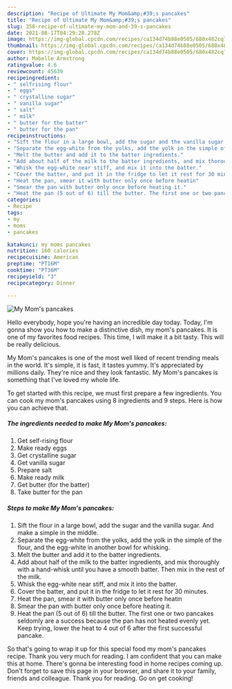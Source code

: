 ```yaml
---
description: "Recipe of Ultimate My Mom&amp;#39;s pancakes"
title: "Recipe of Ultimate My Mom&amp;#39;s pancakes"
slug: 358-recipe-of-ultimate-my-mom-and-39-s-pancakes
date: 2021-08-17T04:29:28.278Z
image: https://img-global.cpcdn.com/recipes/ca134d74b88e0505/680x482cq70/my-moms-pancakes-recipe-main-photo.jpg
thumbnail: https://img-global.cpcdn.com/recipes/ca134d74b88e0505/680x482cq70/my-moms-pancakes-recipe-main-photo.jpg
cover: https://img-global.cpcdn.com/recipes/ca134d74b88e0505/680x482cq70/my-moms-pancakes-recipe-main-photo.jpg
author: Mabelle Armstrong
ratingvalue: 4.6
reviewcount: 45639
recipeingredient:
- " selfrising flour"
- " eggs"
- " crystalline sugar"
- " vanilla sugar"
- " salt"
- " milk"
- " butter for the batter"
- " butter for the pan"
recipeinstructions:
- "Sift the flour in a large bowl, add the sugar and the vanilla sugar. And make a simple in the middle."
- "Separate the egg-white from the yolks, add the yolk in the simple of the flour, and the egg-white in another bowl for whisking."
- "Melt the butter and add it to the batter ingredients."
- "Add about half of the milk to the batter ingredients, and mix thoroughly with a hand-whisk until you have a smooth batter. Then mix in the rest of the milk."
- "Whisk the egg-white near stiff, and mix it into the batter."
- "Cover the batter, and put it in the fridge to let it rest for 30 minutes."
- "Heat the pan, smear it with butter only once before heatin"
- "Smear the pan with butter only once before heating it."
- "Heat the pan (5 out of 6) till the butter. The first one or two pancakes seldomly are a success because the pan has not heated evenly yet. Keep trying, lower the heat to 4 out of 6 after the first successful pancake."
categories:
- Recipe
tags:
- my
- moms
- pancakes

katakunci: my moms pancakes 
nutrition: 160 calories
recipecuisine: American
preptime: "PT16M"
cooktime: "PT36M"
recipeyield: "3"
recipecategory: Dinner

---
```



![My Mom&#39;s pancakes](https://img-global.cpcdn.com/recipes/ca134d74b88e0505/680x482cq70/my-moms-pancakes-recipe-main-photo.jpg)

Hello everybody, hope you're having an incredible day today. Today, I'm gonna show you how to make a distinctive dish, my mom&#39;s pancakes. It is one of my favorites food recipes. This time, I will make it a bit tasty. This will be really delicious.

My Mom&#39;s pancakes is one of the most well liked of recent trending meals in the world. It's simple, it is fast, it tastes yummy. It's appreciated by millions daily. They're nice and they look fantastic. My Mom&#39;s pancakes is something that I've loved my whole life.




To get started with this recipe, we must first prepare a few ingredients. You can cook my mom&#39;s pancakes using 8 ingredients and 9 steps. Here is how you can achieve that.

<!--inarticleads1-->

##### The ingredients needed to make My Mom&#39;s pancakes:

1. Get  self-rising flour
1. Make ready  eggs
1. Get  crystalline sugar
1. Get  vanilla sugar
1. Prepare  salt
1. Make ready  milk
1. Get  butter (for the batter)
1. Take  butter for the pan




<!--inarticleads2-->

##### Steps to make My Mom&#39;s pancakes:

1. Sift the flour in a large bowl, add the sugar and the vanilla sugar. And make a simple in the middle.
1. Separate the egg-white from the yolks, add the yolk in the simple of the flour, and the egg-white in another bowl for whisking.
1. Melt the butter and add it to the batter ingredients.
1. Add about half of the milk to the batter ingredients, and mix thoroughly with a hand-whisk until you have a smooth batter. Then mix in the rest of the milk.
1. Whisk the egg-white near stiff, and mix it into the batter.
1. Cover the batter, and put it in the fridge to let it rest for 30 minutes.
1. Heat the pan, smear it with butter only once before heatin
1. Smear the pan with butter only once before heating it.
1. Heat the pan (5 out of 6) till the butter. The first one or two pancakes seldomly are a success because the pan has not heated evenly yet. Keep trying, lower the heat to 4 out of 6 after the first successful pancake.




So that's going to wrap it up for this special food my mom&#39;s pancakes recipe. Thank you very much for reading. I am confident that you can make this at home. There's gonna be interesting food in home recipes coming up. Don't forget to save this page in your browser, and share it to your family, friends and colleague. Thank you for reading. Go on get cooking!
